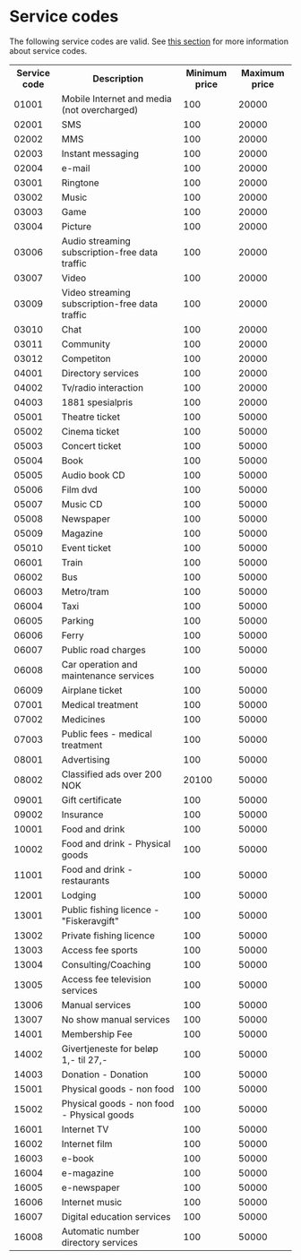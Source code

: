 # Service codes

The following service codes are valid. See <a href="https://github.com/Intelecom/sms/blob/master/sections/About.md#pricing---non-premium-and-premium-messages-cpa--gas">this section</a> for more information about service codes.

<table>
<tr><th>Service code</th><th>Description</th><th>Minimum price</th><th>Maximum price</th></tr>
 <tr><td>01001</td><td>Mobile Internet and media (not overcharged)</td><td>100</td><td>20000</td></tr>
 <tr><td>02001</td><td>SMS</td><td>100</td><td>20000</td></tr>
 <tr><td>02002</td><td>MMS</td><td>100</td><td>20000</td></tr>
 <tr><td>02003</td><td>Instant messaging</td><td>100</td><td>20000</td></tr>
 <tr><td>02004</td><td>e-mail</td><td>100</td><td>20000</td></tr>
 <tr><td>03001</td><td>Ringtone</td><td>100</td><td>20000</td></tr>
 <tr><td>03002</td><td>Music</td><td>100</td><td>20000</td></tr>
 <tr><td>03003</td><td>Game</td><td>100</td><td>20000</td></tr>
 <tr><td>03004</td><td>Picture</td><td>100</td><td>20000</td></tr>
 <tr><td>03006</td><td>Audio streaming subscription-free data traffic</td><td>100</td><td>20000</td></tr>
 <tr><td>03007</td><td>Video</td><td>100</td><td>20000</td></tr>
 <tr><td>03009</td><td>Video streaming subscription-free data traffic</td><td>100</td><td>20000</td></tr>
 <tr><td>03010</td><td>Chat</td><td>100</td><td>20000</td></tr>
 <tr><td>03011</td><td>Community</td><td>100</td><td>20000</td></tr>
 <tr><td>03012</td><td>Competiton</td><td>100</td><td>20000</td></tr>
 <tr><td>04001</td><td>Directory services</td><td>100</td><td>20000</td></tr>
 <tr><td>04002</td><td>Tv/radio interaction</td><td>100</td><td>20000</td></tr>
 <tr><td>04003</td><td>1881 spesialpris</td><td>100</td><td>20000</td></tr>
 <tr><td>05001</td><td>Theatre ticket</td><td>100</td><td>50000</td></tr>
 <tr><td>05002</td><td>Cinema ticket</td><td>100</td><td>50000</td></tr>
 <tr><td>05003</td><td>Concert ticket</td><td>100</td><td>50000</td></tr>
 <tr><td>05004</td><td>Book</td><td>100</td><td>50000</td></tr>
 <tr><td>05005</td><td>Audio book CD</td><td>100</td><td>50000</td></tr>
 <tr><td>05006</td><td>Film dvd</td><td>100</td><td>50000</td></tr>
 <tr><td>05007</td><td>Music CD</td><td>100</td><td>50000</td></tr>
 <tr><td>05008</td><td>Newspaper</td><td>100</td><td>50000</td></tr>
 <tr><td>05009</td><td>Magazine</td><td>100</td><td>50000</td></tr>
 <tr><td>05010</td><td>Event ticket</td><td>100</td><td>50000</td></tr>
 <tr><td>06001</td><td>Train</td><td>100</td><td>50000</td></tr>
 <tr><td>06002</td><td>Bus</td><td>100</td><td>50000</td></tr>
 <tr><td>06003</td><td>Metro/tram</td><td>100</td><td>50000</td></tr>
 <tr><td>06004</td><td>Taxi</td><td>100</td><td>50000</td></tr>
 <tr><td>06005</td><td>Parking</td><td>100</td><td>50000</td></tr>
 <tr><td>06006</td><td>Ferry</td><td>100</td><td>50000</td></tr>
 <tr><td>06007</td><td>Public road charges</td><td>100</td><td>50000</td></tr>
 <tr><td>06008</td><td>Car operation and maintenance services</td><td>100</td><td>50000</td></tr>
 <tr><td>06009</td><td>Airplane ticket</td><td>100</td><td>50000</td></tr>
 <tr><td>07001</td><td>Medical treatment</td><td>100</td><td>50000</td></tr>
 <tr><td>07002</td><td>Medicines</td><td>100</td><td>50000</td></tr>
 <tr><td>07003</td><td>Public fees - medical treatment</td><td>100</td><td>50000</td></tr>
 <tr><td>08001</td><td>Advertising</td><td>100</td><td>50000</td></tr>
 <tr><td>08002</td><td>Classified ads over 200 NOK</td><td>20100</td><td>50000</td></tr>
 <tr><td>09001</td><td>Gift certificate</td><td>100</td><td>50000</td></tr>
 <tr><td>09002</td><td>Insurance</td><td>100</td><td>50000</td></tr>
 <tr><td>10001</td><td>Food and drink</td><td>100</td><td>50000</td></tr>
 <tr><td>10002</td><td>Food and drink - Physical goods</td><td>100</td><td>50000</td></tr>
 <tr><td>11001</td><td>Food and drink - restaurants</td><td>100</td><td>50000</td></tr>
 <tr><td>12001</td><td>Lodging</td><td>100</td><td>50000</td></tr>
 <tr><td>13001</td><td>Public fishing licence - "Fiskeravgift"</td><td>100</td><td>50000</td></tr>
 <tr><td>13002</td><td>Private fishing licence</td><td>100</td><td>50000</td></tr>
 <tr><td>13003</td><td>Access fee sports</td><td>100</td><td>50000</td></tr>
 <tr><td>13004</td><td>Consulting/Coaching</td><td>100</td><td>50000</td></tr>
 <tr><td>13005</td><td>Access fee television services</td><td>100</td><td>50000</td></tr>
 <tr><td>13006</td><td>Manual services</td><td>100</td><td>50000</td></tr>
 <tr><td>13007</td><td>No show manual services</td><td>100</td><td>50000</td></tr>
 <tr><td>14001</td><td>Membership Fee</td><td>100</td><td>50000</td></tr>
 <tr><td>14002</td><td>Givertjeneste for beløp 1,- til 27,-</td><td>100</td><td>50000</td></tr>
 <tr><td>14003</td><td>Donation - Donation</td><td>100</td><td>50000</td></tr>
 <tr><td>15001</td><td>Physical goods - non food</td><td>100</td><td>50000</td></tr>
 <tr><td>15002</td><td>Physical goods - non food - Physical goods</td><td>100</td><td>50000</td></tr>
 <tr><td>16001</td><td>Internet TV</td><td>100</td><td>50000</td></tr>
 <tr><td>16002</td><td>Internet film</td><td>100</td><td>50000</td></tr>
 <tr><td>16003</td><td>e-book</td><td>100</td><td>50000</td></tr>
 <tr><td>16004</td><td>e-magazine</td><td>100</td><td>50000</td></tr>
 <tr><td>16005</td><td>e-newspaper</td><td>100</td><td>50000</td></tr>
 <tr><td>16006</td><td>Internet music</td><td>100</td><td>50000</td></tr>
 <tr><td>16007</td><td>Digital education services</td><td>100</td><td>50000</td></tr>
 <tr><td>16008</td><td>Automatic number directory services</td><td>100</td><td>50000</td></tr>
</table>
					